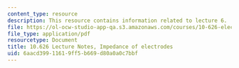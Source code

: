 ```yaml
---
content_type: resource
description: This resource contains information related to lecture 6.
file: https://ol-ocw-studio-app-qa.s3.amazonaws.com/courses/10-626-electrochemical-energy-systems-spring-2014/6aacd39911619ff5b669d80a0a0c7bbf_MIT10_626S14_S11lec06.pdf
file_type: application/pdf
resourcetype: Document
title: 10.626 Lecture Notes, Impedance of electrodes
uid: 6aacd399-1161-9ff5-b669-d80a0a0c7bbf
---
```

